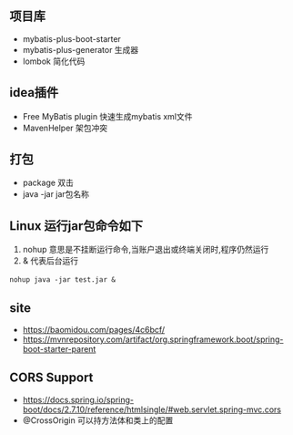 ## 项目库

- mybatis-plus-boot-starter
- mybatis-plus-generator 生成器
- lombok 简化代码


## idea插件
- Free MyBatis plugin 快速生成mybatis xml文件
- MavenHelper 架包冲突

## 打包
- package 双击
- java -jar jar包名称 

## Linux 运行jar包命令如下
1. nohup 意思是不挂断运行命令,当账户退出或终端关闭时,程序仍然运行
2. & 代表后台运行
```
nohup java -jar test.jar &　
```


## site
- https://baomidou.com/pages/4c6bcf/
- https://mvnrepository.com/artifact/org.springframework.boot/spring-boot-starter-parent

## CORS Support
- https://docs.spring.io/spring-boot/docs/2.7.10/reference/htmlsingle/#web.servlet.spring-mvc.cors
- @CrossOrigin 可以持方法体和类上的配置